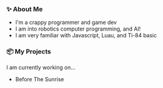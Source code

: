 ### ✨️ About Me
- I'm a crappy programmer and game dev
- I am into robotics computer programming, and AI!
- I am very familiar with Javascript, Luau, and Ti-84 basic
### 📦 My Projects
I am currently working on...
- Before The Sunrise
